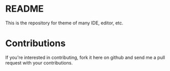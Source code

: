 # README #

This is the repository for theme of many IDE, editor, etc.

# Contributions #

If you're interested in contributing, fork it here on github and send me a pull request with your contributions.